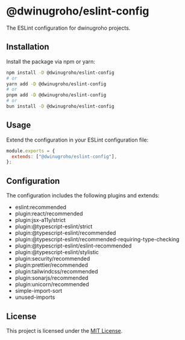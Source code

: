 # @dwinugroho/eslint-config

The ESLint configuration for dwinugroho projects.

## Installation

Install the package via npm or yarn:

```bash
npm install -D @dwinugroho/eslint-config
# or
yarn add -D @dwinugroho/eslint-config
# or
pnpm add -D @dwinugroho/eslint-config
# or
bun install -D @dwinugroho/eslint-config
```

## Usage

Extend the configuration in your ESLint configuration file:

```js
module.exports = {
  extends: ["@dwinugroho/eslint-config"],
};
```

## Configuration

The configuration includes the following plugins and extends:

- eslint:recommended
- plugin:react/recommended
- plugin:jsx-a11y/strict
- plugin:@typescript-eslint/strict
- plugin:@typescript-eslint/recommended
- plugin:@typescript-eslint/recommended-requiring-type-checking
- plugin:@typescript-eslint/eslint-recommended
- plugin:@typescript-eslint/stylistic
- plugin:security/recommended
- plugin:prettier/recommended
- plugin:tailwindcss/recommended
- plugin:sonarjs/recommended
- plugin:unicorn/recommended
- simple-import-sort
- unused-imports

## License

This project is licensed under the [MIT License](LICENSE).
